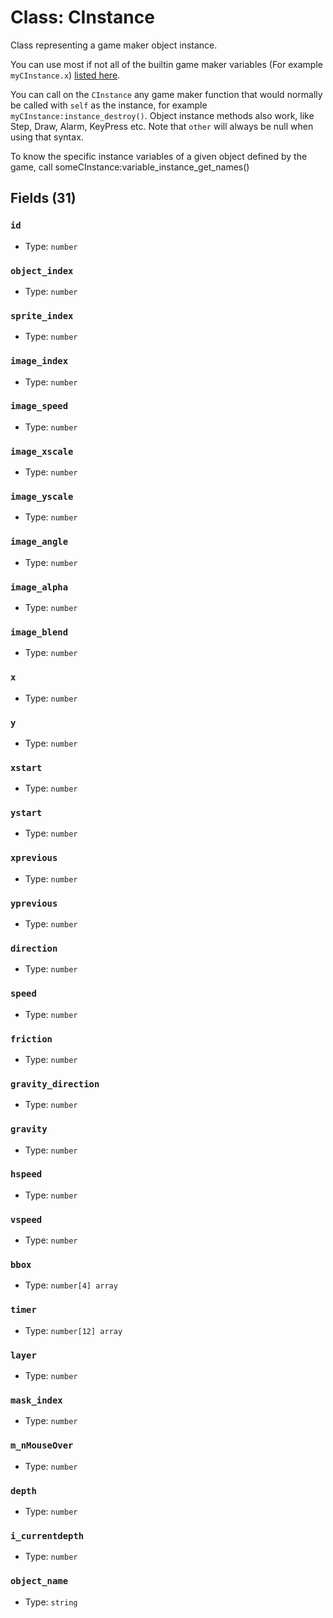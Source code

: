 # Class: CInstance

Class representing a game maker object instance.

You can use most if not all of the builtin game maker variables (For example `myCInstance.x`) [listed here](https://manual.gamemaker.io/monthly/en/GameMaker_Language/GML_Reference/Asset_Management/Instances/Instance_Variables/Instance_Variables.htm).

You can call on the `CInstance` any game maker function that would normally be called with `self` as the instance, for example `myCInstance:instance_destroy()`. Object instance methods also work, like Step, Draw, Alarm, KeyPress etc. Note that `other` will always be null when using that syntax.

To know the specific instance variables of a given object defined by the game, call someCInstance:variable_instance_get_names()

## Fields (31)

### `id`

- Type: `number`

### `object_index`

- Type: `number`

### `sprite_index`

- Type: `number`

### `image_index`

- Type: `number`

### `image_speed`

- Type: `number`

### `image_xscale`

- Type: `number`

### `image_yscale`

- Type: `number`

### `image_angle`

- Type: `number`

### `image_alpha`

- Type: `number`

### `image_blend`

- Type: `number`

### `x`

- Type: `number`

### `y`

- Type: `number`

### `xstart`

- Type: `number`

### `ystart`

- Type: `number`

### `xprevious`

- Type: `number`

### `yprevious`

- Type: `number`

### `direction`

- Type: `number`

### `speed`

- Type: `number`

### `friction`

- Type: `number`

### `gravity_direction`

- Type: `number`

### `gravity`

- Type: `number`

### `hspeed`

- Type: `number`

### `vspeed`

- Type: `number`

### `bbox`

- Type: `number[4] array`

### `timer`

- Type: `number[12] array`

### `layer`

- Type: `number`

### `mask_index`

- Type: `number`

### `m_nMouseOver`

- Type: `number`

### `depth`

- Type: `number`

### `i_currentdepth`

- Type: `number`

### `object_name`

- Type: `string`

